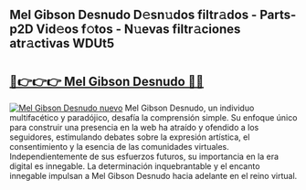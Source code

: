 ## Mel Gibson Desnudo D𝚎sn𝚞dos filtr𝚊dos - Parts-p2D Vid𝚎os f𝚘tos - N𝚞evas filtr𝚊ciones atr𝚊ctivas WDUt5

# <h2><a href="http://mb2yxe.tromn.icu/?c=Mel+Gibson+Desnudo">🔗👉👉👉 Mel Gibson Desnudo 🔗🔗</a></h2>

[![Mel Gibson Desnudo nuevo](https://i.imgur.com/pEAQMta.gif)](http://mb2yxe.tromn.icu/?c=Mel+Gibson+Desnudo)
Mel Gibson Desnudo, un individuo multifacético y paradójico, desafía la comprensión simple. Su enfoque único para construir una presencia en la web ha atraído y ofendido a los seguidores, estimulando debates sobre la expresión artística, el consentimiento y la esencia de las comunidades virtuales. Independientemente de sus esfuerzos futuros, su importancia en la era digital es innegable. La determinación inquebrantable y el encanto innegable impulsan a Mel Gibson Desnudo hacia adelante en el reino virtual.
